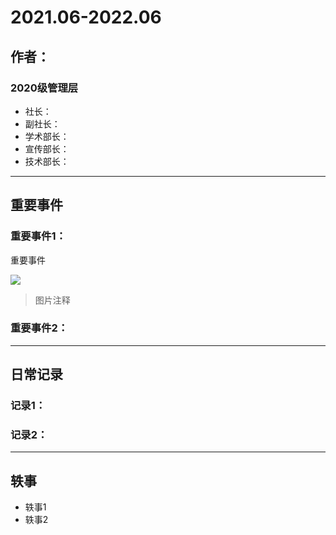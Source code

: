 # 2021.06-2022.06

## 作者：

### 2020级管理层
- 社长：
- 副社长：
- 学术部长：
- 宣传部长：
- 技术部长：


---
## 重要事件
### 重要事件1：
重要事件

![](图片路径)

> 图片注释
> 
### 重要事件2：

---
## 日常记录
### 记录1：

### 记录2：

---
## 轶事
- 轶事1
- 轶事2